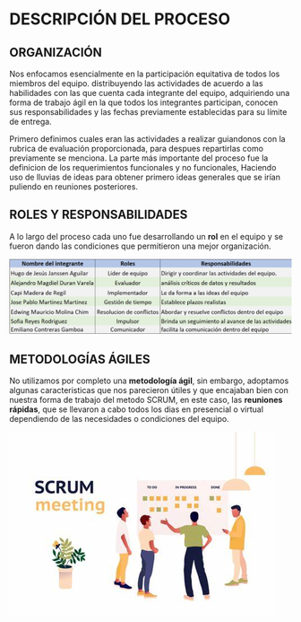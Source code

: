 # DESCRIPCIÓN DEL PROCESO

## ORGANIZACIÓN


Nos enfocamos esencialmente en la participación equitativa de todos los miembros del equipo.  distribuyendo las actividades de acuerdo a las habilidades con las que cuenta cada integrante del equipo, adquiriendo una forma de trabajo ágil en la que todos los integrantes participan, conocen sus responsabilidades y las fechas previamente establecidas para su límite de entrega.

Primero definimos cuales eran las actividades a realizar guiandonos con la rubrica de evaluación proporcionada, para despues repartirlas como previamente se menciona. La parte más importante del proceso fue la definicion de los requerimientos funcionales y no funcionales, Haciendo uso de lluvias de ideas para obtener primero ideas generales que se irían puliendo en reuniones posteriores.

## ROLES Y RESPONSABILIDADES


A lo largo del proceso cada uno fue desarrollando un **rol** en el equipo y se fueron dando las condiciones que permitieron una mejor organización.

![ ](https://github.com/hjanssena/FIS-Proyecto/blob/EmilianoContreras/Assets/RolesResponsabilidades.png?raw=true)


## METODOLOGÍAS ÁGILES


No utilizamos por completo una **metodología ágil**, sin embargo, adoptamos algunas caracteristicas que nos parecieron útiles y que encajaban bien con nuestra forma de trabajo del metodo SCRUM, en este caso, las **reuniones rápidas**, que se llevaron a cabo todos los dias en presencial o virtual dependiendo de las necesidades o condiciones del equipo.

![Imagen SCRUM_Meting](https://github.com/hjanssena/FIS-Proyecto/blob/EmilianoContreras/Assets/scrumMeting.png?raw=true)

